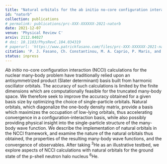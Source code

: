 ```yaml
---
title: "Natural orbitals for the ab initio no-core configuration interaction approach"
id: "natorb"
collection: publications
# permalink: publications/prc-XXX-XXXXXX-2021-natorb
date: 2021-12-07
venue: 'Physical Review C'
arxiv: 2112.04027
# doi: 10.1103/PhysRevC.104.034319
# paperurl: 'https://www.patrickfasano.com/files/prc-XXX-XXXXXX-2021-natorb_PREPRINT.pdf'
citation: 'P. J. Fasano, Ch. Constantinou, M. A. Caprio, P. Maris, and J. P. Vary, arXiv:2112.04027 [nucl-th]'
status: inpress
---
```

_Ab initio_ no-core configuration interaction (NCCI) calculations for the
nuclear many-body problem have traditionally relied upon an antisymmetrized
product (Slater determinant) basis built from harmonic oscillator orbitals. The
accuracy of such calculations is limited by the finite dimensions which are
computationally feasible for the truncated many-body space. We therefore seek to
improve the accuracy obtained for a given basis size by optimizing the choice of
single-particle orbitals. Natural orbitals, which diagonalize the one-body
density matrix, provide a basis which maximizes the occupation of low-lying
orbitals, thus accelerating convergence in a configuration-interaction basis,
while also possibly providing physical insight into the single-particle
structure of the many-body wave function. We describe the implementation of
natural orbitals in the NCCI framework, and examine the nature of the natural
orbitals thus obtained, the properties of the resulting many-body wave
functions, and the convergence of observables. After taking <sup>3</sup>He as
an illustrative testbed, we explore aspects of NCCI calculations with natural
orbitals for the ground state of the p-shell neutron halo nucleus
<sup>6</sup>He.
